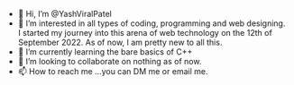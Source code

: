 - 👋 Hi, I’m @YashViralPatel
- 👀 I’m interested in all types of coding, programming and web designing. I started my journey into this arena of web technology on the 12th of September 2022. As of now, I am pretty new to all this.
- 🌱 I’m currently learning the bare basics of C++
- 💞️ I’m looking to collaborate on nothing as of now.
- 📫 How to reach me ...you can DM me or email me.

<!---
YashViralPatel/YashViralPatel is a ✨ special ✨ repository because its `README.md` (this file) appears on your GitHub profile.
You can click the Preview link to take a look at your changes.
--->
